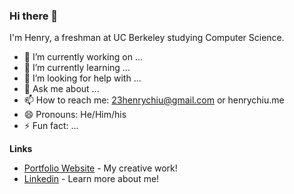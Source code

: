 ### Hi there 👋

I'm Henry, a freshman at UC Berkeley studying Computer Science.

- 🔭 I’m currently working on ...
- 🌱 I’m currently learning ...
- 🤔 I’m looking for help with ...
- 💬 Ask me about ...
- 📫 How to reach me: 23henrychiu@gmail.com or henrychiu.me
- 😄 Pronouns: He/Him/his
- ⚡ Fun fact: ...

**Links**
- [Portfolio Website](http://henrychiu.me/) - My creative work!
- [Linkedin](https://www.linkedin.com/in/henryychiu/) - Learn more about me!
